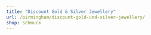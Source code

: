 ```yaml
---
title: "Discount Gold & Silver Jewellery"
url: /birmingham/discount-gold-und-silver-jewellery/
shop: Schmuck
---
```

